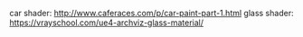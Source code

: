 car shader: http://www.caferaces.com/p/car-paint-part-1.html
glass shader: https://vrayschool.com/ue4-archviz-glass-material/